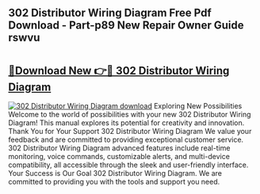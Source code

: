 ## 302 Distributor Wiring Diagram Free Pdf Download - Part-p89 New Repair Owner Guide rswvu

# <h2><a href="http://dfpujl.blite.top/?on=302+Distributor+Wiring+Diagram">🔗Download New 👉🔴 302 Distributor Wiring Diagram</a></h2>

[![302 Distributor Wiring Diagram download](https://i.imgur.com/lujVjoI.png)](http://dfpujl.blite.top/?on=302+Distributor+Wiring+Diagram)
Exploring New Possibilities Welcome to the world of possibilities with your new 302 Distributor Wiring Diagram! This manual explores its potential for creativity and innovation. Thank You for Your Support 302 Distributor Wiring Diagram We value your feedback and are committed to providing exceptional customer service. 302 Distributor Wiring Diagram advanced features include real-time monitoring, voice commands, customizable alerts, and multi-device compatibility, all accessible through the sleek and user-friendly interface. Your Success is Our Goal 302 Distributor Wiring Diagram. We are committed to providing you with the tools and support you need.

